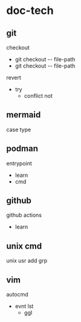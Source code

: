 
# doc-tech


## git

checkout
- git checkout <branch-name> -- file-path
- git checkout <commit-id>   -- file-path


revert
- try
  - conflict not


## mermaid

case type


## podman

entrypoint
- learn
- cmd


## github

github actions
- learn


## unix cmd

unix usr add grp


## vim

autocmd
- evnt lst
  - ggl


